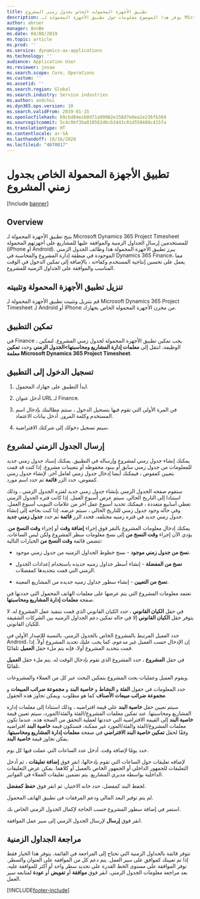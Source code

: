 ```yaml
---
title: تطبيق الأجهزة المحمولة الخاص بجدول زمني المشروع
description: يوفر هذا الموضوع معلومات حول تطبيق الأجهزة المحمولة لـ Microsoft Dynamics 365 Project Timesheet. يتيح تطبيق الأجهزة المحمولة لجدول زمني المشروع للمستخدمين إرسال الجداول الزمنية والموافقة عليها للمشاريع على أجهزتهم المحمولة.
author: abruer
manager: AnnBe
ms.date: 04/08/2019
ms.topic: article
ms.prod: ''
ms.service: dynamics-ax-applications
ms.technology: ''
audience: Application User
ms.reviewer: josaw
ms.search.scope: Core, Operations
ms.custom: ''
ms.assetid: ''
ms.search.region: Global
ms.search.industry: Service industries
ms.author: andchoi
ms.dyn365.ops.version: 10
ms.search.validFrom: 2019-01-15
ms.openlocfilehash: b9cbd84ecb0d71a99982e158d7e0ea1e236fb369
ms.sourcegitcommit: 5c4c9bf3ba018562d6cb3443c01d550489c415fa
ms.translationtype: HT
ms.contentlocale: ar-SA
ms.lasthandoff: 10/16/2020
ms.locfileid: "4070817"
---
```

# <a name="project-timesheet-mobile-application"></a>تطبيق الأجهزة المحمولة الخاص بجدول زمني المشروع

[!include [banner](../includes/banner.md)]

## <a name="overview"></a>Overview

يتيح تطبيق الأجهزة المحمولة لـ Microsoft Dynamics 365 Project Timesheet للمستخدمين إرسال الجداول الزمنية والموافقة عليها للمشاريع على أجهزتهم المحمولة (iPhone أو Android). يبرز تطبيق الأجهزة المحمولة هذا وظائف الجدول الزمني الموجودة في منطقة إدارة المشروع والمحاسبة في Dynamics 365 Finance، مما يعمل على تحسين إنتاجية المستخدم وكفاءته ، بالإضافة إلى تمكين الدخول في الوقت المناسب والموافقة على الجداول الزمنية للمشروع.

## <a name="download-and-install-the-mobile-app"></a>تنزيل تطبيق الأجهزة المحمولة وتثبيته

قم بتنزيل وتثبيت تطبيق الأجهزة المحمولة لـ Microsoft Dynamics 365 Project Timesheet لـ Android أو iPhone من مخزن الأجهزة المحمولة الخاص بجهازك.

## <a name="enable-the-app"></a>تمكين التطبيق 

في Finance ، يجب تمكين تطبيق الأجهزة المحمولة لجدول زمني المشروع. لتمكين الوظيفة، انتقل إلى **معلمات إدارة المشاريع ومحاسبتها\>الجدول الزمني** وحدد **تمكين معلمة Microsoft Dynamics 365 Project Timesheet**.

## <a name="sign-in-to-the-app"></a>تسجيل الدخول إلى التطبيق

1.  ابدأ التطبيق على جهازك المحمول.

2.  أدخل عنوان URL لـ Finance.

3.  في المرة الأولى التي تقوم فيها بتسجيل الدخول ، ستتم مطالبتك بإدخال اسم المستخدم وكلمة المرور. أدخل بيانات الاعتماد.

4.  سيتم تسجيل دخولك إلى شركتك الافتراضية.

## <a name="submit-a-project-timesheet"></a>إرسال الجدول الزمني لمشروع

يمكنك إنشاء جدول زمني لمشروع وإرساله في التطبيق. يمكنك إسناد جدول زمني جديد للمعلومات من جدول زمني سابق أو ببنود محفوظه أو بتعيينات مشروع. إذا كنت قد قمت بتعيين كمفوض ، فيمكنك أيضا إدخال جدول زمني لعامل آخر. لإنشاء جدول زمني كمفوض، حدد الزر **قائمة** ثم حدد اسم مورد.

ستقوم صفحه الجدول الزمني بإنشاء جدول زمني جديد لفتره الجدول الزمني ، وذلك استنادا إلى التاريخ الحالي. سيتم عرض أسبوع العمل. إذا كانت فتره الجدول الزمني تغطي أسابيع متعددة ، فيمكنك تحديد أسبوع عمل آخر من علامات التبويب أسبوع العمل.
وفي حاله وجود جدول زمني للتاريخ الحالي ، سيتم عرضه. إذا كنت بحاجه إلى إنشاء جدول زمني جديد في فتره زمنيه مختلفه، فحدد الزر **قائمة** ثم حدد **جدول زمني جديد**.

يمكنك إدخال معلومات المشروع بالنقر فوق إجراء **إضافة وقت** أو إجراء **وقت النسخ من**. يؤدي الآن إجراء **وقت النسخ من** إلى نسخ معلومات سطر المشروع ولكن ليس الساعات. تتضمن قائمة **وقت النسخ من** الخيارات التالية:

- **نسخ من جدول زمني موجود** - نسخ خطوط الجداول الزمنيه من جدول زمني موجود.

- **نسخ من المفضلة** - إنشاء أسطر جداول زمنيه جديده باستخدام إعدادات الجدول الزمني التي قمت بتحديدها كمفضلات.

- **نسخ من التعيين** - إنشاء سطور جداول زمنيه جديده من المشاريع المعينة.

تعتمد معلومات المشروع التي يتم عرضها على معلمات الهاتف المحمول التي حددتها في صفحة **معلمات إدارة المشاريع ومحاسبتها**.

في حقل **الكيان القانوني** ، حدد الكيان القانوني الذي قمت بتنفيذ عمل المشروع له. لا يتوفر حقل **الكيان القانوني** إلا في حاله تمكين دعم الجداول الزمنيه بين الشركات الشقيقة للكيان القانوني.

حدد العميل المرتبط بالمشروع الخاص بالجدول الزمني. بالنسبة للإصدار الأولي في Android، إن الإدخال حسب العميل غير مدعوم، كما يجب عليك تحديد المشروع أولاً. إذا قمت بتحديد المشروع أولا، فإنه يتم ملء حقل **العميل** تلقائيًا.

في حقل **المشروع** ، حدد المشروع الذي تقوم بإدخال الوقت له. يتم ملء حقل **العميل** تلقائيًا.

ويقوم العميل وعمليات بحث المشروع بتمكين البحث عبر كل من العملاء والمشروعات.

حدد المعلومات في حقول **الفئة** و **النشاط** و **خاصية البند** و **مجموعة ضرائب المبيعات** و **مجموعة ضرائب مبيعات الأصناف** كما هو مطلوب. ويمكن تجاوز هذه الحقول.

سيتم تعيين حقل **خاصية البند** علي قيمة افتراضيه ، وذلك استنادا إلى معلمات إدارة المشاريع ومحاسبتها. عند تمكين معلمات المشروع/الفئة والفئة/المورد، سيتم تعيين قيمة **خاصية البند** إلى القيمة الافتراضية التي حددتها لعملية التحقق من الصحة هذه. عندما تكون معلمات المشروع/الفئة والفئة/المورد غير ممكنة، فستكون قيمة **خاصية البند** افتراضيه وفقًا لحقل **تمكين خاصية البند الافتراضي** في صفحة **معلمات إدارة المشاريع ومحاسبتها**. يمكن تجاوز قيمة **خاصية البند**.

حدد يومًا لإضافة وقت. أدخل عدد الساعات التي عملت فيها كل يوم.

لإضافه تعليقات حول الساعات التي تقوم بإدخالها، انقر فوق **إضافة تعليقات** ، ثم أدخل التعليقات للجمهور الداخلي أو الجمهور الخاص بالعميل أو كلاهما.
يمكن عرض التعليقات الداخلية بواسطة مديري المشاريع. يتم تضمين تعليقات العملاء في الفواتير.

لحفظ البند كمفضل، حدد خانه الاختيار، ثم انقر فوق **حفظ كمفضل**.

لم يتم توفير البعد المالي ودعم المرفقات في تطبيق الهاتف المحمول.

استمر في إضافة سطور المشروع حسب الحاجة لإكمال الجدول الزمني الخاص بك.

انقر فوق **إرسال** لإرسال الجدول الزمني إلى سير عمل الموافقة.

## <a name="review-timesheets"></a>مراجعة الجداول الزمنية

تتوفر قائمة بالجداول الزمنية التي تحتاج إلى المراجعة في القائمة. يتوفر هذا الخيار فقط إذا تم تعيينك كموافق على سير العمل. يتم دعم كل من الموافقة على العنوان والسطر. توفر الموافقة على مستوى الخط القدرة على تحديد سطر واحد أو أكثر للموافقة عليه. بعد مراجعة معلومات الجدول الزمني، انقر فوق **موافقة** أو **تفويض** أو **عودة** لمتابعه سير العمل.


[!INCLUDE[footer-include](../includes/footer-banner.md)]